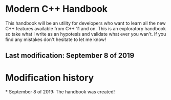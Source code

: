 <h1> Modern C++ Handbook </h1>

This handbook will be an utility for developers who want to learn all the new C++ features available from C++ 11 and on. This is an exploratory handbook so take what I write as an hypotesis and validate what ever you wan't. If you find any mistakes don't hesitate to let me know!

<h2> Last modification: September 8 of 2019 </h2>

<h1> Modification history </h1>
* September 8 of 2019: The handbook was created!
